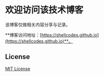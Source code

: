 # 欢迎访问该技术博客



该博客仅做相关内容分享与记录。

**博客访问地址：[https://shellcodes.github.io](https://shellcodes.github.io)**。



## License

[MIT License](https://github.com/Gaohaoyang/gaohaoyang.github.io/blob/master/LICENSE.md)
